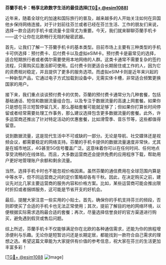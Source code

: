 **芬蘭手机卡：畅享北欧数字生活的最佳选择[[TG💪+ @esim1088](https://t.me/s/esim1088)]**

近年来，随着全球化的加速和国际旅行的普及，越来越多的人开始关注如何在异国他乡保持网络连接。对于计划前往芬兰或者已经在芬兰生活、工作的朋友们来说，选择一款合适的手机卡或流量卡显得尤为重要。今天，我们就来聊聊芬蘭手机卡——这个让你在北欧畅行无阻的秘密武器。

首先，让我们了解一下芬蘭手机卡的基本类型。目前市场上主要有三种类型的手机卡可供选择：预付费卡、后付费卡以及虚拟eSIM卡。预付费卡是最常见的选择，适合短期旅行者或者偶尔需要使用本地网络的人群。这类卡通常不需要复杂的签约流程，只需购买后激活即可使用。后付费卡则更适合长期居住或工作的人，因为它的资费相对稳定，并且提供了更多的服务选项。而虚拟eSIM卡则是近年来兴起的一种新型产品，它通过电子方式加载到设备中，无需实体卡槽，非常适合频繁更换国家的用户。

接下来，我们重点谈谈预付费卡的优势。芬蘭的预付费卡通常分为几种套餐，包括基础通话、短信和数据流量组合包，以及专注于数据流量的高速上网套餐。如果你只是想在芬兰短暂停留几天，那么基础套餐可能就足够了；但如果你打算长时间停留或者经常需要处理工作事务，那么建议选择包含更多数据流量的套餐。此外，许多运营商还推出了针对特定活动的优惠套餐，比如滑雪季、音乐节等，这些都值得留意。

说到数据流量，这是现代生活中不可或缺的一部分。无论是导航、社交媒体还是视频会议，都需要稳定的网络支持。芬蘭的手机卡提供的数据流量速度非常快，尤其是在城市地区，4G甚至5G信号覆盖广泛。这意味着你可以在任何时间、任何地点享受流畅的在线体验。而且，大多数运营商还会提供免费的应用程序下载，帮助用户更好地管理账户余额和剩余流量。

当然，选择手机卡时也不能忽视价格因素。虽然芬蘭的通信费用在全球范围内算是中等水平，但不同运营商之间的定价策略却各有千秋。因此，在决定购买之前，建议先对比几家主要运营商的服务内容和价格方案。比如，某些运营商可能会推出限时折扣或者捆绑服务，这可能是节省开支的好机会。

最后，提醒大家注意一些实用的小贴士。首先，确保你的手机支持芬兰的频段，否则即使买了合适的手机卡也无法正常使用；其次，提前了解目的地的网络环境，以便根据实际需求选购最合适的套餐；再次，尽量选择信誉良好的官方渠道进行购买，避免遇到假货或售后问题。

综上所述，芬蘭手机卡不仅能够满足你在北欧的各种通信需求，还能为你的旅程增添便利与乐趣。无论你是短暂访问还是长期定居，都能找到一款符合自己需求的理想之选。希望这篇文章能为大家提供有价值的参考信息，祝大家在芬兰的生活更加丰富多彩！

[[TG💪+ @esim1088](https://t.me/s/esim1088) ![Image](https://i.postimg.cc/4NQfJmqS/Snipaste-2025-05-13-00-14-12.png)]
